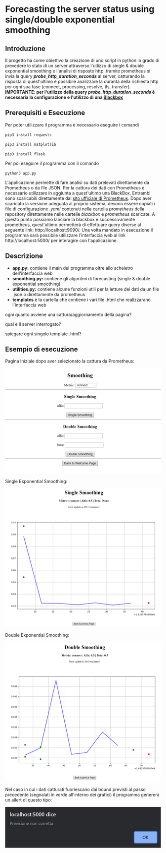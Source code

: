 # Forecasting the server status using single/double exponential smoothing
## Introduzione
Il progetto ha come obiettivo la creazione di uno script in python in grado di prevedere lo stato di un server attraverso l'utlizzo di single & double exponential smoothing e l'analisi di risposte http: tramite prometheus si invia la query ***probe_http_duration_seconds*** al server, catturando la risposta di quest'ultimo è possibile analizzare la duranta della richiesta http per ogni sua fase (connect, processing, resolve, tls, transfer). **IMPORTANTE: per l'utilizzo della query *probe_http_duration_seconds* è necessaria la configurazione e l'utilizzo di una [Blackbox](https://github.com/prometheus/blackbox_exporter)**
## Prerequisiti e Esecuzione
Per poter utilizzare il programma è necessario eseguire i comandi

`pip3 install requests` 

`pip3 install matplotlib`

`pip3 install flask`

Per poi eseguire il programma con il comando

`python3 app.py`

L'applicazione permette di fare analisi su dati prelevati direttamente da Prometheus o da file JSON. Per la cattura dei dati con Prometheus è necessario utilizzare in aggiunta a quest'ultimo una BlackBox. Entrambi sono scaricabili direttamente dal [sito ufficiale di Prometheus](https://prometheus.io/download/).
Dopo aver scaricato la versione adeguata al proprio sistema, devono essere copiati i file di configurazione *.yaml* contenuti nella cartella *prometheus* della repository direttamente nelle cartelle *blackbox* e *prometheus* scaricate. A questo punto possiamo lanciare la blackbox e successivamente prometheus, quest'ultimo permetterà di effettuare query diverse al seguente link: http://localhost:9090/. Una volta mandato in esecuzione il programma sarà possibile utilizzare l'interfaccia web al link http://localhost:5000/ per interagire con l'applicazione.
## Descrizione
* **app.py:** contiene il main del programma oltre allo scheletro dell'interfaccia web 
* **smoothing.py:** contiene gli algoritmi di forecasting (single & double exponential smoothing)
* **utilities.py:** contiene alcune funzioni utili per la letture dei dati da un file .json o direttamente da prometheus
* **templates** è la cartella che contiene i vari file .html che realizzarano l'interfaccia web

ogni quanto avviene una cattura/aggiornamento della pagina?

qual è il server interrogato?

spiegare ogni singolo template .html?

## Esempio di esecuzione
Pagina Iniziale dopo aver selezionato la cattura da Prometheus:

![](Images/pagina_iniziale.png)

Single Exponential Smoothing:

![](Images/single_smoothing.png)

Double Exponential Smoothing:

![](Images/double_smoothing.png)

Nel caso in cui i dati catturati fuoriescano dai bound previsti al passo precedente (segnalati in verde all'interno dei grafici) il programma genererà un allert di questo tipo:

![](Images/allert.png)

